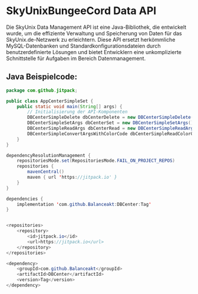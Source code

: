 # SkyUnixBungeeCord Data API

Die SkyUnix Data Management API ist eine Java-Bibliothek, die entwickelt wurde, um die effiziente Verwaltung und Speicherung von Daten für das SkyUnix.de-Netzwerk zu erleichtern. Diese API ersetzt herkömmliche MySQL-Datenbanken und Standardkonfigurationsdateien durch benutzerdefinierte Lösungen und bietet Entwicklern eine unkomplizierte Schnittstelle für Aufgaben im Bereich Datenmanagement.

## Java Beispielcode:

```java
package com.github.jitpack;

public class AppCenterSimpleSet {
    public static void main(String[] args) {
        // Initialisierung der API-Komponenten
        DBCenterSimpleDelete dbCenterDelete = new DBCenterSimpleDelete();
        DBCenterSimpleSetArgs dbCenterSet = new DBCenterSimpleSetArgs();
        DBCenterSimpleReadArgs dbCenterRead = new DBCenterSimpleReadArgs();
        DBCenterSimpleConvertArgsWithColorCode dbCenterSimpleReadColorCode = new DBCenterSimpleConvertArgsWithColorCode();
    }
}

dependencyResolutionManagement {
    repositoriesMode.set(RepositoriesMode.FAIL_ON_PROJECT_REPOS)
    repositories {
        mavenCentral()
        maven { url 'https://jitpack.io' }
    }
}

dependencies {
    implementation 'com.github.Balanceakt:DBCenter:Tag'
}


<repositories>
    <repository>
        <id>jitpack.io</id>
        <url>https://jitpack.io</url>
    </repository>
</repositories>

<dependency>
    <groupId>com.github.Balanceakt</groupId>
    <artifactId>DBCenter</artifactId>
    <version>Tag</version>
</dependency>
